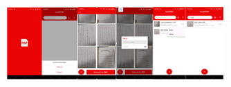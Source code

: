 <img src="https://raw.githubusercontent.com/visu512/PDF-Maker-App/b9ef99ff28510899f7c4239f0f16150a88409508/Screenshot%202025-03-03%20131109.png" alt="PDF Maker Screenshot" style ="width=100%; height=600" />

